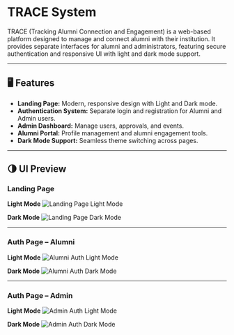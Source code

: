 # TRACE System

TRACE (Tracking Alumni Connection and Engagement) is a web-based platform designed to manage and connect alumni with their institution. It provides separate interfaces for alumni and administrators, featuring secure authentication and responsive UI with light and dark mode support.

---

## 🖥️ Features

- **Landing Page:** Modern, responsive design with Light and Dark mode.
- **Authentication System:** Separate login and registration for Alumni and Admin users.
- **Admin Dashboard:** Manage users, approvals, and events.
- **Alumni Portal:** Profile management and alumni engagement tools.
- **Dark Mode Support:** Seamless theme switching across pages.

---

## 🌗 UI Preview

### Landing Page

**Light Mode**
![Landing Page Light Mode](/images/LandingPageLight.png)

**Dark Mode**
![Landing Page Dark Mode](/images/LandingPageDark.png)

---

### Auth Page – Alumni

**Light Mode**
![Alumni Auth Light Mode](/images/AlumniAuthPageLight.png)

**Dark Mode**
![Alumni Auth Dark Mode](/images/AlumniAuthPageDark.png)

---

### Auth Page – Admin

**Light Mode**
![Admin Auth Light Mode](/images/AdminAuthPageLight.png)

**Dark Mode**
![Admin Auth Dark Mode](/images/dminAuthPageDark.png)
